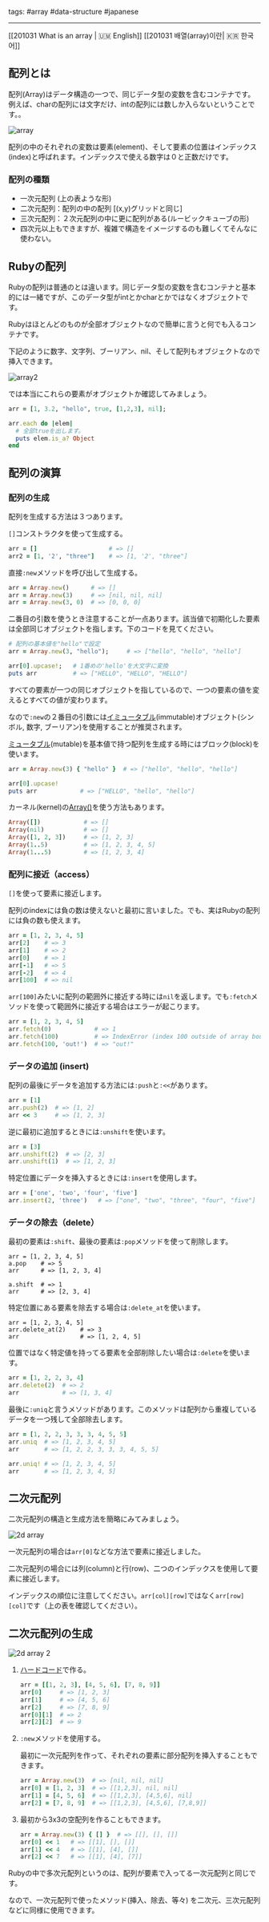 tags: #array #data-structure #japanese 

<hr />

[[201031 What is an array | 🇺🇲 English]]
[[201031 배열(array)이란| 🇰🇷 한국어]]

## 配列とは

配列(Array)はデータ構造の一つで、同じデータ型の変数を含むコンテナです。例えば、charの配列には文字だけ、intの配列には数しか入らないということです。。

![array](https://eubug.space/_next/image?url=https%3A%2F%2Fapi.super.so%2Fasset%2Feubug.space%2F53038785-88a3-4ca3-bd66-8c6d3fd29c73.png&w=1200&q=100)

配列の中のそれぞれの変数は要素(element)、そして要素の位置はインデックス(index)と呼ばれます。インデックスで使える数字は０と正数だけです。

### 配列の種類

-   一次元配列 (上の表ような形)
-   二次元配列：配列の中の配列 \[(x,y)グリッドと同じ\]
-   三次元配列：２次元配列の中に更に配列がある(ルービックキューブの形)
-   四次元以上もできますが、複雑で構造をイメージするのも難しくてそんなに使わない。

## Rubyの配列

Rubyの配列は普通のとは違います。同じデータ型の変数を含むコンテナと基本的には一緒ですが、このデータ型がintとかcharとかではなくオブジェクトです。

Rubyはほとんどのものが全部オブジェクトなので簡単に言うと何でも入るコンテナです。

下記のように数字、文字列、ブーリアン、nil、そして配列もオブジェクトなので挿入できます。

![array2](https://eubug.space/_next/image?url=https%3A%2F%2Fapi.super.so%2Fasset%2Feubug.space%2Fac83e6b4-0444-43c6-8316-2569939988b3.png&w=1920&q=100)

では本当にこれらの要素がオブジェクトか確認してみましょう。

```ruby
arr = [1, 3.2, "hello", true, [1,2,3], nil];

arr.each do |elem|
  # 全部trueを出します。
  puts elem.is_a? Object
end
```

## 配列の演算

### 配列の生成

配列を生成する方法は３つあります。

`[]`コンストラクタを使って生成する。

```ruby
arr = []                    # => []
arr2 = [1, '2', "three"]    # => [1, '2', "three"]
```

直接`:new`メソッドを呼び出して生成する。

```ruby
arr = Array.new()      # => []
arr = Array.new(3)     # => [nil, nil, nil]
arr = Array.new(3, 0)  # => [0, 0, 0]
```

二番目の引数を使うとき注意することが一点あります。該当値で初期化した要素は全部同じオブジェクトを指します。下のコードを見てください。

```ruby
# 配列の基本値を"hello"で設定
arr = Array.new(3, "hello");     # => ["hello", "hello", "hello"]

arr[0].upcase!;   # 1番めの'hello'を大文字に変換
puts arr          # => ["HELLO", "HELLO", "HELLO"] 
```

すべての要素が一つの同じオブジェクトを指しているので、一つの要素の値を変えるとすべての値が変わります。

なので`:new`の２番目の引数には[イミュータブル](https://ja.wikipedia.org/wiki/%E3%82%A4%E3%83%9F%E3%83%A5%E3%83%BC%E3%82%BF%E3%83%96%E3%83%AB)(immutable)オブジェクト(シンボル, 数字, ブーリアン)を使用することが推奨されます。

[ミュータブル](https://developer.mozilla.org/ja/docs/Glossary/Mutable)(mutable)を基本値で持つ配列を生成する時にはブロック(block)を使います。

```ruby
arr = Array.new(3) { "hello" }  # => ["hello", "hello", "hello"]

arr[0].upcase!
puts arr            # => ["HELLO", "hello", "hello"]
```

カーネル(kernel)の[Array()](https://ruby-doc.org/core-2.7.0/Kernel.html#method-i-Array)を使う方法もあります。

```ruby
Array([])            # => []
Array(nil)           # => []
Array([1, 2, 3])     # => [1, 2, 3]
Array(1..5)          # => [1, 2, 3, 4, 5]
Array(1...5)         # => [1, 2, 3, 4]
```

### 配列に接近（access）

`[]`を使って要素に接近します。

配列のindexには負の数は使えないと最初に言いました。でも、実はRubyの配列には負の数も使えます。

```ruby
arr = [1, 2, 3, 4, 5]
arr[2]    # => 3
arr[1]    # => 2
arr[0]    # => 1
arr[-1]   # => 5
arr[-2]   # => 4
arr[100]  # => nil
```

`arr[100]`みたいに配列の範囲外に接近する時には`nil`を返します。でも`:fetch`メソッドを使って範囲外に接近する場合はエラーが起こります。

```ruby
arr = [1, 2, 3, 4, 5]
arr.fetch(0)            # => 1
arr.fetch(100)          # => IndexError (index 100 outside of array bounds: -5...5)
arr.fetch(100, 'out!')  # => "out!"
```

### データの追加 (insert)

配列の最後にデータを追加する方法には`:push`と`:<<`があります。

```ruby
arr = [1]
arr.push(2)  # => [1, 2]
arr << 3     # => [1, 2, 3]
```

逆に最初に追加するときには`:unshift`を使います。

```ruby
arr = [3]
arr.unshift(2)  # => [2, 3]
arr.unshift(1)  # => [1, 2, 3]
```

特定位置にデータを挿入するときには`:insert`を使用します。

```ruby
arr = ['one', 'two', 'four', 'five']
arr.insert(2, 'three')   # => ["one", "two", "three", "four", "five"]
```

### データの除去（delete）

最初の要素は`:shift`、最後の要素は`:pop`メソッドを使って削除します。

```
arr = [1, 2, 3, 4, 5]
a.pop    # => 5
arr      # => [1, 2, 3, 4]

a.shift  # => 1
arr      # => [2, 3, 4]
```

特定位置にある要素を除去する場合は`:delete_at`を使います。

```
arr = [1, 2, 3, 4, 5]
arr.delete_at(2)    # => 3
arr                 # => [1, 2, 4, 5]
```

位置ではなく特定値を持ってる要素を全部削除したい場合は`:delete`を使います。

```ruby
arr = [1, 2, 2, 3, 4]
arr.delete(2)  # => 2
arr            # => [1, 3, 4]
```

最後に`:uniq`と言うメソッドがあります。このメソッドは配列から重複しているデータを一つ残して全部除去します。

```ruby
arr = [1, 2, 2, 3, 3, 3, 4, 5, 5]
arr.uniq  # => [1, 2, 3, 4, 5]
arr       # => [1, 2, 2, 3, 3, 3, 4, 5, 5]

arr.uniq! # => [1, 2, 3, 4, 5]
arr       # => [1, 2, 3, 4, 5] 
```

## 二次元配列

二次元配列の構造と生成方法を簡略にみてみましょう。

![2d array](https://eubug.space/_next/image?url=https%3A%2F%2Fapi.super.so%2Fasset%2Feubug.space%2F929c58be-6055-44c4-b7dd-ef27c5f6d48f.png&w=1080&q=100)

一次元配列の場合は`arr[0]`などな方法で要素に接近しました。

二次元配列の場合には列(column)と行(row)、二つのインデックスを使用して要素に接近します。

インデックスの順位に注意してください。`arr[col][row]`ではなく`arr[row][col]`です（上の表を確認してください）。

## 二次元配列の生成

![2d array 2](https://eubug.space/_next/image?url=https%3A%2F%2Fapi.super.so%2Fasset%2Feubug.space%2F85ce543e-53ec-4be9-aae0-ec2b32a1ca63.png&w=1080&q=100)

1.  [ハードコード](https://dictionary.goo.ne.jp/word/%E3%83%8F%E3%83%BC%E3%83%89%E3%82%B3%E3%83%BC%E3%83%89/)で作る。
    
    ```ruby
    arr = [[1, 2, 3], [4, 5, 6], [7, 8, 9]]
    arr[0]     # => [1, 2, 3]
    arr[1]     # => [4, 5, 6]
    arr[2]     # => [7, 8, 9]
    arr[0][1]  # => 2
    arr[2][2]  # => 9
    ```
    
2.  `:new`メソッドを使用する。
    
    最初に一次元配列を作って、それぞれの要素に部分配列を挿入することもできます。
    
    ```ruby
    arr = Array.new(3)  # => [nil, nil, nil]
    arr[0] = [1, 2, 3]  # => [[1,2,3], nil, nil]
    arr[1] = [4, 5, 6]  # => [[1,2,3], [4,5,6], nil]
    arr[2] = [7, 8, 9]  # => [[1,2,3], [4,5,6], [7,8,9]]
    ```
    
3.  最初から3x3の空配列を作ることもできます。
    
    ```ruby
    arr = Array.new(3) { [] }  # => [[], [], []]
    arr[0] << 1   # => [[1], [], []]
    arr[1] << 4   # => [[1], [4], []]
    arr[2] << 7   # => [[1], [4], [7]]
    ```
    

Rubyの中で多次元配列というのは、配列が要素で入ってる一次元配列と同じです。

なので、一次元配列で使ったメソッド(挿入、除去、等々) を二次元、三次元配列などに同様に使用できます。